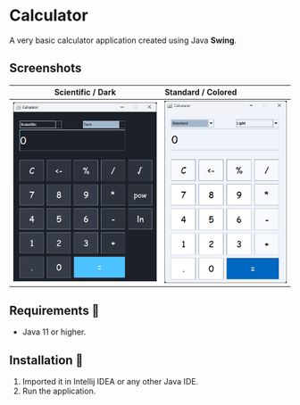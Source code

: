 # Calculator
A very basic calculator application created using Java **Swing**. 

## Screenshots
|                Scientific / Dark                | Standard / Colored |
:------------------------------------------------:|:-------------------|
 ![Dark calculator screenshot](screenshots/scientific-dark.png) | ![Colored calculator screenshot](screenshots/standard-light.png)

## Requirements 🔧
* Java 11 or higher.

## Installation 🔌
1. Imported it in Intellij IDEA or any other Java IDE.
2. Run the application.